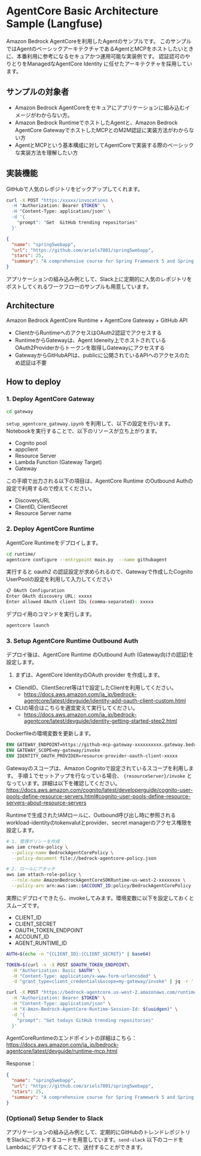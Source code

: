 # AgentCore Basic Architecture Sample (Langfuse)
Amazon Bedrock AgentCoreを利用したAgentのサンプルです。
このサンプルではAgentのベーシックアーキテクチャであるAgentとMCPをホストしたいときに、本番利用に参考になるセキュアかつ運用可能な実装例です。
認証認可のやりとりをManagedなAgentCore Identity に任せたアーキテクチャを採用しています。

## サンプルの対象者
* Amazon Bedrock AgentCoreをセキュアにアプリケーションに組み込むイメージがわからない方。
* Amazon Bedrock RuntimeでホストしたAgentと、Amazon Bedrock AgentCore GatewayでホストしたMCPとのM2M認証に実装方法がわからない方
* AgentとMCPという基本構成に対してAgentCoreで実装する際のベーシックな実装方法を理解したい方


## 実装機能
GitHubで人気のレポジトリをピックアップしてくれます。

```bash
curl -X POST "https:/xxxxx/invocations \
  -H "Authorization: Bearer $TOKEN" \
  -H "Content-Type: application/json" \
  -d '{
    "prompt": "Get  GitHub trending repositories"
  }'
```

```json
{
  "name": "spring5webapp",
  "url": "https://github.com/ariels7801/spring5webapp",
  "stars": 25,
  "summary": "A comprehensive course for Spring Framework 5 and Spring Boot 2 development. Covers web development, Spring MVC, Spring Data JPA, Hibernate, Thymeleaf, reactive programming, and best practices like Test Driven Development (TDD) and Continuous Integration."
}
```

アプリケーションの組み込み例として、Slack上に定期的に人気のレポジトリをポストしてくれるワークフローのサンプルも用意しています。


## Architecture
Amazon Bedrock AgentCore Runtime + AgentCore Gateway + GitHub API 

* ClientからRuntimeへのアクセスはOAuth2認証でアクセスする
* RuntimeからGatewayは、Agent Ideneity上でホストされているOAuth2Providerからトークンを取得しGatewayにアクセスする
* GatewayからGitHubAPIは、publicに公開されているAPIへのアクセスのため認証は不要


## How to deploy


### 1. Deploy AgentCore Gateway

```bash
cd gateway
```

`setup_agentcore_gateway.ipynb` を利用して、以下の設定を行います。
Notebookを実行することで、以下のリソースが立ち上がります。


* Cognito pool
* appclient 
* Resource Server 
* Lambda Function (Gateway Target)
* Gateway 

この手順で出力される以下の項目は、AgentCore Runtime のOutbound Authの設定で利用するので控えてください。

* DiscoveryURL
* ClientID, ClientSecret
* Resource Server name

### 2. Deploy AgentCore Runtime

AgentCore Runtimeをデプロイします。

```bash
cd runtime/
agentcore configure --entrypoint main.py  --name githubagent
```

実行すると oauth2 の認証設定が求められるので、Gatewayで作成したCognito UserPoolの設定を利用して入力してください

```bash
📋 OAuth Configuration
Enter OAuth discovery URL: xxxxx
Enter allowed OAuth client IDs (comma-separated): xxxxx
```

デプロイ用のコマンドを実行します。

```bash
agentcore launch
```


### 3. Setup AgentCore Runtime Outbound Auth
デプロイ後は、AgentCore Runtime のOutbound Auth (Gateway向けの認証)を設定します。


1. まずは、AgentCore IdentityのOAuth provider を作成します。


* CliendID、ClientSecret等は1で設定したClientを利用してください。  
  * https://docs.aws.amazon.com/ja_jp/bedrock-agentcore/latest/devguide/identity-add-oauth-client-custom.html
* CLIの場合はこちらを適宜変えて実行してください。  
  * https://docs.aws.amazon.com/ja_jp/bedrock-agentcore/latest/devguide/identity-getting-started-step2.html

Dockerfileの環境変数を更新します。

```dockerfile
ENV GATEWAY_ENDPOINT=https://github-mcp-gateway-xxxxxxxxxx.gateway.bedrock-agentcore.us-west-2.amazonaws.com
ENV GATEWAY_SCOPE=my-gateway/invoke
ENV IDENTITY_OAUTH_PROVIDER=resource-provider-oauth-client-xxxxx

```

Gatewayのスコープは、Amazon Cognitoで設定されているスコープを利用します。
手順１でセットアップを行なっている場合、 `{resourceServer}/invoke` となっています。詳細は以下を確認してください。  
https://docs.aws.amazon.com/cognito/latest/developerguide/cognito-user-pools-define-resource-servers.html#cognito-user-pools-define-resource-servers-about-resource-servers


Runtimeで生成されたIAMロールに、Outbound呼び出し時に参照される workload-identityのtokenvalutとprovider、secret managerのアクセス権限を設定します。


```bash
# 1. 管理ポリシーを作成
aws iam create-policy \
  --policy-name BedrockAgentCorePolicy \
  --policy-document file://bedrock-agentcore-policy.json

# 2. ロールにアタッチ
aws iam attach-role-policy \
  --role-name AmazonBedrockAgentCoreSDKRuntime-us-west-2-xxxxxxxx \
  --policy-arn arn:aws:iam::$ACCOUNT_ID:policy/BedrockAgentCorePolicy
```


実際にデプロイできたら、invokeしてみます。環境変数に以下を設定しておくとスムーズです。

* CLIENT_ID
* CLIENT_SECRET
* OAUTH_TOKEN_ENDPOINT
* ACCOUNT_ID
* AGENT_RUNTIME_ID

```bash
AUTH=$(echo -n "{CLIENT_ID}:{CLIENT_SECRET}" | base64)
```

```bash
TOKEN=$(curl -s -X POST $OAUTH_TOKEN_ENDPOINT\
  -H "Authorization: Basic $AUTH" \
  -H "Content-Type: application/x-www-form-urlencoded" \
  -d "grant_type=client_credentials&scope=my-gateway/invoke" | jq -r '.access_token')
```

```bash
curl -X POST "https://bedrock-agentcore.us-west-2.amazonaws.com/runtimes/arn%3Aaws%3Abedrock-agentcore%3Aus-west-2%3A$ACCOUNT_ID%3Aruntime%2F$AGENT_RUNTIME_ID/invocations?qualifier=DEFAULT" \
  -H "Authorization: Bearer $TOKEN" \
  -H "Content-Type: application/json" \
  -H "X-Amzn-Bedrock-AgentCore-Runtime-Session-Id: $(uuidgen)" \
  -d '{
    "prompt": "Get todays GitHub trending repositories"
  }'
```

AgentCoreRuntimeのエンドポイントの詳細はこちら：  
https://docs.aws.amazon.com/ja_jp/bedrock-agentcore/latest/devguide/runtime-mcp.html

Response：

```json
{
  "name": "spring5webapp",
  "url": "https://github.com/ariels7801/spring5webapp",
  "stars": 25,
  "summary": "A comprehensive course for Spring Framework 5 and Spring Boot 2 development. Covers web development, Spring MVC, Spring Data JPA, Hibernate, Thymeleaf, reactive programming, and best practices like Test Driven Development (TDD) and Continuous Integration."
}
```

### (Optional) Setup Sender to Slack 
アプリケーションの組み込み例として、定期的にGitHubのトレンドレポジトリをSlackにポストするコードを用意しています。`send-slack` 以下のコードをLambdaにデプロイすることで、送付することができます。


